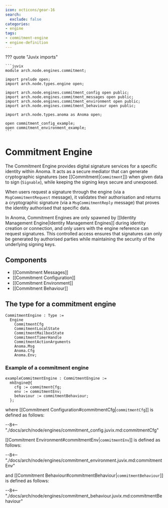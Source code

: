 ```yaml
---
icon: octicons/gear-16
search:
  exclude: false
categories:
- engine
tags:
- commitment-engine
- engine-definition
---
```


??? quote "Juvix imports"

    ```juvix
    module arch.node.engines.commitment;

    import prelude open;
    import arch.node.types.engine open;

    import arch.node.engines.commitment_config open public;
    import arch.node.engines.commitment_messages open public;
    import arch.node.engines.commitment_environment open public;
    import arch.node.engines.commitment_behaviour open public;

    import arch.node.types.anoma as Anoma open;

    open commitment_config_example;
    open commitment_environment_example;
    ```

# Commitment Engine

The Commitment Engine provides digital signature services for a specific
identity within Anoma. It acts as a secure mediator that can generate
cryptographic signatures (see [[Commitment|`Commitment`]]) when given data to sign (`Signable`),
while keeping the signing keys secure and unexposed.

When users request a signature through the engine (via a `MsgCommitmentRequest`
message), it validates their authorisation and returns a cryptographic signature
(via a `MsgCommitmentReply` message) that proves the identity authorised that
specific data.

In Anoma, Commitment Engines are only spawned by [[Identity Management
Engine|Identity Management Engines]] during identity creation or connection, and
only users with the engine reference can request signatures. This controlled
access ensures that signatures can only be generated by authorised parties while
maintaining the security of the underlying signing keys.

## Components

- [[Commitment Messages]]
- [[Commitment Configuration]]
- [[Commitment Environment]]
- [[Commitment Behaviour]]

## The type for a commitment engine

<!-- --8<-- [start:CommitmentEngine] -->
```juvix
CommitmentEngine : Type :=
  Engine
    CommitmentCfg
    CommitmentLocalState
    CommitmentMailboxState
    CommitmentTimerHandle
    CommitmentActionArguments
    Anoma.Msg
    Anoma.Cfg
    Anoma.Env;
```
<!-- --8<-- [end:CommitmentEngine] -->

### Example of a commitment engine

<!-- --8<-- [start:exampleCommitmentEngine] -->
```juvix
exampleCommitmentEngine : CommitmentEngine :=
  mkEngine@{
    cfg := commitmentCfg;
    env := commitmentEnv;
    behaviour := commitmentBehaviour;
  };
```
<!-- --8<-- [end:exampleCommitmentEngine] -->

where [[Commitment Configuration#commitmentCfg|`commitmentCfg`]] is defined as follows:

--8<-- "./docs/arch/node/engines/commitment_config.juvix.md:commitmentCfg"

[[Commitment Environment#commitmentEnv|`commitmentEnv`]] is defined as follows:

--8<-- "./docs/arch/node/engines/commitment_environment.juvix.md:commitmentEnv"

and [[Commitment Behaviour#commitmentBehaviour|`commitmentBehaviour`]] is defined as follows:

--8<-- "./docs/arch/node/engines/commitment_behaviour.juvix.md:commitmentBehaviour"
